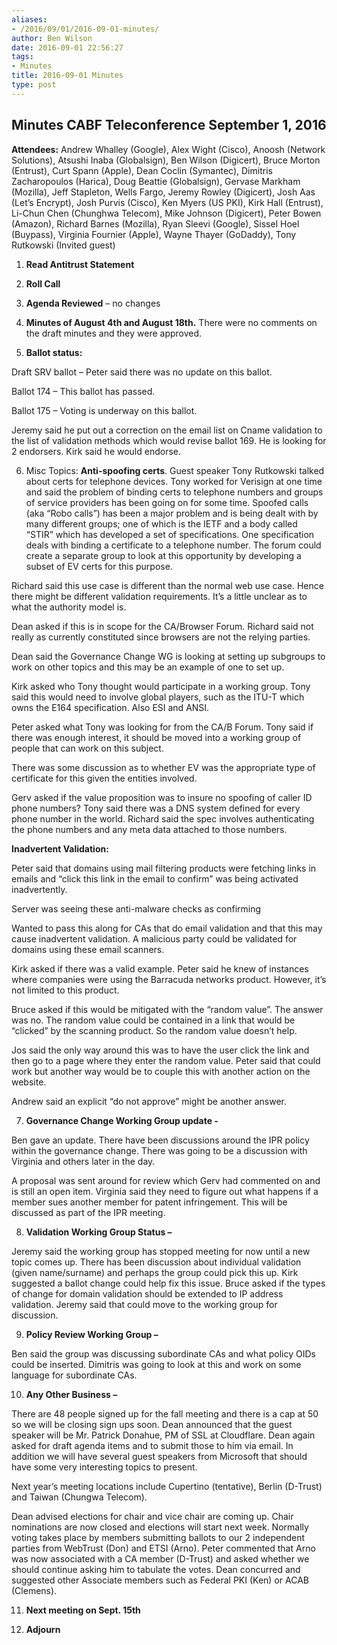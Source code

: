 ```yaml
---
aliases:
- /2016/09/01/2016-09-01-minutes/
author: Ben Wilson
date: 2016-09-01 22:56:27
tags:
- Minutes
title: 2016-09-01 Minutes
type: post
---
```


## Minutes CABF Teleconference September 1, 2016

**Attendees:** Andrew Whalley (Google), Alex Wight (Cisco), Anoosh (Network Solutions), Atsushi Inaba (Globalsign), Ben Wilson (Digicert), Bruce Morton (Entrust), Curt Spann (Apple), Dean Coclin (Symantec), Dimitris Zacharopoulos (Harica), Doug Beattie (Globalsign), Gervase Markham (Mozilla), Jeff Stapleton, Wells Fargo, Jeremy Rowley (Digicert), Josh Aas (Let’s Encrypt), Josh Purvis (Cisco), Ken Myers (US PKI), Kirk Hall (Entrust), Li-Chun Chen (Chunghwa Telecom), Mike Johnson (Digicert), Peter Bowen (Amazon), Richard Barnes (Mozilla), Ryan Sleevi (Google), Sissel Hoel (Buypass), Virginia Fournier (Apple), Wayne Thayer (GoDaddy), Tony Rutkowski (Invited guest)

1. **Read Antitrust Statement**

1. **Roll Call**

1. **Agenda Reviewed** – no changes

1. **Minutes of August 4th and August 18th.** There were no comments on the draft minutes and they were approved.

1. **Ballot status:**

Draft SRV ballot – Peter said there was no update on this ballot.

Ballot 174 – This ballot has passed.

Ballot 175 – Voting is underway on this ballot.

Jeremy said he put out a correction on the email list on Cname validation to the list of validation methods which would revise ballot 169. He is looking for 2 endorsers. Kirk said he would endorse.

6. Misc Topics: **Anti-spoofing certs**. Guest speaker Tony Rutkowski talked about certs for telephone devices. Tony worked for Verisign at one time and said the problem of binding certs to telephone numbers and groups of service providers has been going on for some time. Spoofed calls (aka “Robo calls”) has been a major problem and is being dealt with by many different groups; one of which is the IETF and a body called “STIR” which has developed a set of specifications. One specification deals with binding a certificate to a telephone number. The forum could create a separate group to look at this opportunity by developing a subset of EV certs for this purpose.

Richard said this use case is different than the normal web use case. Hence there might be different validation requirements. It’s a little unclear as to what the authority model is.

Dean asked if this is in scope for the CA/Browser Forum. Richard said not really as currently constituted since browsers are not the relying parties.

Dean said the Governance Change WG is looking at setting up subgroups to work on other topics and this may be an example of one to set up.

Kirk asked who Tony thought would participate in a working group. Tony said this would need to involve global players, such as the ITU-T which owns the E164 specification. Also ESI and ANSI.

Peter asked what Tony was looking for from the CA/B Forum. Tony said if there was enough interest, it should be moved into a working group of people that can work on this subject.

There was some discussion as to whether EV was the appropriate type of certificate for this given the entities involved.

Gerv asked if the value proposition was to insure no spoofing of caller ID phone numbers? Tony said there was a DNS system defined for every phone number in the world. Richard said the spec involves authenticating the phone numbers and any meta data attached to those numbers.

**Inadvertent Validation:**

Peter said that domains using mail filtering products were fetching links in emails and “click this link in the email to confirm” was being activated inadvertently.

Server was seeing these anti-malware checks as confirming

Wanted to pass this along for CAs that do email validation and that this may cause inadvertent validation. A malicious party could be validated for domains using these email scanners.

Kirk asked if there was a valid example. Peter said he knew of instances where companies were using the Barracuda networks product. However, it’s not limited to this product.

Bruce asked if this would be mitigated with the “random value”. The answer was no. The random value could be contained in a link that would be “clicked” by the scanning product. So the random value doesn’t help.

Jos said the only way around this was to have the user click the link and then go to a page where they enter the random value. Peter said that could work but another way would be to couple this with another action on the website.

Andrew said an explicit “do not approve” might be another answer.

7. **Governance Change Working Group update -**

Ben gave an update. There have been discussions around the IPR policy within the governance change. There was going to be a discussion with Virginia and others later in the day.

A proposal was sent around for review which Gerv had commented on and is still an open item. Virginia said they need to figure out what happens if a member sues another member for patent infringement. This will be discussed as part of the IPR meeting.

8. **Validation Working Group Status –**

Jeremy said the working group has stopped meeting for now until a new topic comes up. There has been discussion about individual validation (given name/surname) and perhaps the group could pick this up. Kirk suggested a ballot change could help fix this issue. Bruce asked if the types of change for domain validation should be extended to IP address validation. Jeremy said that could move to the working group for discussion.

9. **Policy Review Working Group –**

Ben said the group was discussing subordinate CAs and what policy OIDs could be inserted. Dimitris was going to look at this and work on some language for subordinate CAs.

10. **Any Other Business –**

There are 48 people signed up for the fall meeting and there is a cap at 50 so we will be closing sign ups soon. Dean announced that the guest speaker will be Mr. Patrick Donahue, PM of SSL at Cloudflare. Dean again asked for draft agenda items and to submit those to him via email. In addition we will have several guest speakers from Microsoft that should have some very interesting topics to present.

Next year’s meeting locations include Cupertino (tentative), Berlin (D-Trust) and Taiwan (Chungwa Telecom).

Dean advised elections for chair and vice chair are coming up. Chair nominations are now closed and elections will start next week. Normally voting takes place by members submitting ballots to our 2 independent parties from WebTrust (Don) and ETSI (Arno). Peter commented that Arno was now associated with a CA member (D-Trust) and asked whether we should continue asking him to tabulate the votes. Dean concurred and suggested other Associate members such as Federal PKI (Ken) or ACAB (Clemens).

11. **Next meeting on Sept. 15th**

01. **Adjourn**